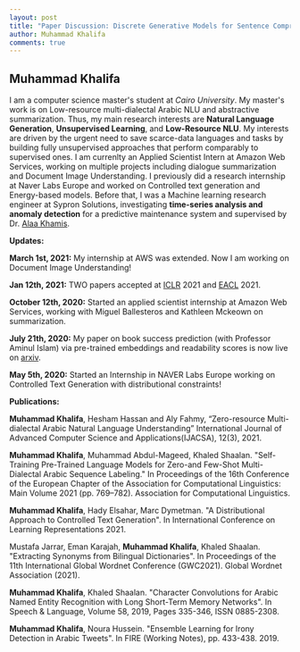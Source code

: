 ```yaml
---
layout: post
title: "Paper Discussion: Discrete Generative Models for Sentence Compression"
author: Muhammad Khalifa
comments: true
---
```


## Muhammad Khalifa
I am a computer science master's student at *Cairo University*. My master's work is on Low-resource multi-dialectal Arabic NLU and abstractive summarization. Thus, my main research interests are **Natural Language Generation**, **Unsupervised Learning**, and **Low-Resource NLU**. My interests are driven by the urgent need to save scarce-data languages and tasks by building fully unsupervised approaches that perform comparably to supervised ones. I am currenlty an Applied Scientist Intern at Amazon Web Services, working on multiple projects including dialogue summarization and Document Image Understanding. I previously did a research internship at Naver Labs Europe and worked on Controlled text generation and Energy-based models. Before that, I was a Machine learning research engineer at Sypron Solutions, investigating **time-series analysis and anomaly detection** for a predictive maintenance system and supervised by Dr. [Alaa Khamis](https://www.alaakhamis.org/). 


**Updates:**

**March 1st, 2021:** My internship at AWS was extended. Now I am working on Document Image Understanding!

**Jan 12th, 2021:** TWO papers accepted at [ICLR](https://openreview.net/forum?id=jWkw45-9AbL) 2021 and [EACL](https://arxiv.org/abs/2101.04758) 2021. 

**October 12th, 2020:** Started an applied scientist internship at Amazon Web Services, working with Miguel Ballesteros and Kathleen Mckeown on summarization.

**July 21th, 2020:** My paper on book success prediction (with Professor Aminul Islam) via pre-trained embeddings and readability scores is now live on [arxiv](https://arxiv.org/abs/2007.11073).

**May 5th, 2020:** Started an Internship in NAVER Labs Europe working on Controlled Text Generation with distributional constraints!


**Publications:**

**Muhammad Khalifa**, Hesham Hassan and Aly Fahmy, “Zero-resource Multi-dialectal Arabic Natural Language Understanding” International Journal of Advanced Computer Science and Applications(IJACSA), 12(3), 2021.

**Muhammad Khalifa**, Muhammad Abdul-Mageed, Khaled Shaalan. "Self-Training Pre-Trained Language Models for Zero-and Few-Shot Multi-Dialectal Arabic Sequence Labeling." In Proceedings of the 16th Conference of the European Chapter of the Association for Computational Linguistics: Main Volume 2021 (pp. 769–782). Association for Computational Linguistics.

**Muhammad Khalifa**, Hady Elsahar, Marc Dymetman. "A Distributional Approach to Controlled Text Generation". In International Conference on Learning Representations 2021.

Mustafa Jarrar, Eman Karajah, **Muhammad Khalifa**, Khaled Shaalan. "Extracting Synonyms from Bilingual Dictionaries". In Proceedings of the 11th International Global Wordnet Conference (GWC2021). Global Wordnet Association (2021).

**Muhammad Khalifa**, Khaled Shaalan. "Character Convolutions for Arabic Named Entity Recognition with Long Short-Term Memory Networks". In Speech & Language, Volume 58, 2019, Pages 335-346, ISSN 0885-2308.

**Muhammad Khalifa**, Noura Hussein. "Ensemble Learning for Irony Detection in Arabic Tweets". In FIRE (Working Notes), pp. 433-438. 2019.
